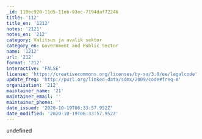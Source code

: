 ```yaml
---
_id: 110ec920-11d5-11eb-93ec-7194daf72246
title: '112'
title_en: '1212'
notes: '2121'
notes_en: '212'
category: Valitsus ja avalik sektor
category_en: Government and Public Sector
name: '1212'
url: '212'
format: '212'
interactive: 'FALSE'
license: 'https://creativecommons.org/licenses/by-sa/3.0/ee/legalcode'
update_freq: 'http://purl.org/linked-data/sdmx/2009/code#freq-A'
organization: '212'
maintainer_name: '21'
maintainer_email: ''
maintainer_phone: ''
date_issued: '2020-10-19T06:33:57.952Z'
date_modified: '2020-10-19T06:33:57.952Z'
---
```

undefined
